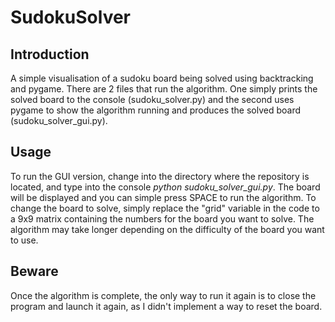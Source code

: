 # SudokuSolver

## Introduction
A simple visualisation of a sudoku board being solved using backtracking and pygame. There are 2 files that run the algorithm. One simply prints the solved board to the console (sudoku_solver.py) and the second uses pygame to show the algorithm running and produces the solved board (sudoku_solver_gui.py).

## Usage
To run the GUI version, change into the directory where the repository is located, and type into the console _python sudoku_solver_gui.py_. The board will be displayed and you can simple press SPACE to run the algorithm. To change the board to solve, simply replace the "grid" variable in the code to a 9x9 matrix containing the numbers for the board you want to solve. The algorithm may take longer depending on the difficulty of the board you want to use.

## Beware
Once the algorithm is complete, the only way to run it again is to close the program and launch it again, as I didn't implement a way to reset the board.
